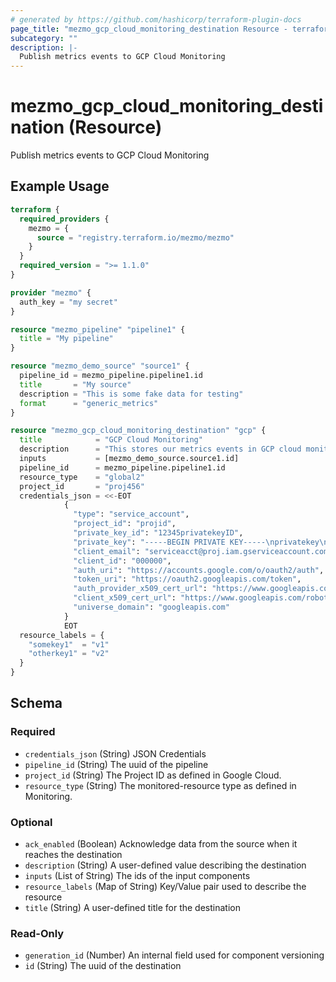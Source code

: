 ```yaml
---
# generated by https://github.com/hashicorp/terraform-plugin-docs
page_title: "mezmo_gcp_cloud_monitoring_destination Resource - terraform-provider-mezmo"
subcategory: ""
description: |-
  Publish metrics events to GCP Cloud Monitoring
---
```


# mezmo_gcp_cloud_monitoring_destination (Resource)

Publish metrics events to GCP Cloud Monitoring

## Example Usage

```terraform
terraform {
  required_providers {
    mezmo = {
      source = "registry.terraform.io/mezmo/mezmo"
    }
  }
  required_version = ">= 1.1.0"
}

provider "mezmo" {
  auth_key = "my secret"
}

resource "mezmo_pipeline" "pipeline1" {
  title = "My pipeline"
}

resource "mezmo_demo_source" "source1" {
  pipeline_id = mezmo_pipeline.pipeline1.id
  title       = "My source"
  description = "This is some fake data for testing"
  format      = "generic_metrics"
}

resource "mezmo_gcp_cloud_monitoring_destination" "gcp" {
  title            = "GCP Cloud Monitoring"
  description      = "This stores our metrics events in GCP cloud monitoring"
  inputs           = [mezmo_demo_source.source1.id]
  pipeline_id      = mezmo_pipeline.pipeline1.id
  resource_type    = "global2"
  project_id       = "proj456"
  credentials_json = <<-EOT
            {
              "type": "service_account",
              "project_id": "projid",
              "private_key_id": "12345privatekeyID",
              "private_key": "-----BEGIN PRIVATE KEY-----\nprivatekey\n-----END PRIVATE KEY-----\n",
              "client_email": "serviceacct@proj.iam.gserviceaccount.com",
              "client_id": "000000",
              "auth_uri": "https://accounts.google.com/o/oauth2/auth",
              "token_uri": "https://oauth2.googleapis.com/token",
              "auth_provider_x509_cert_url": "https://www.googleapis.com/oauth2/v1/certs",
              "client_x509_cert_url": "https://www.googleapis.com/robot/v1/metadata/x509/serviceacct%40proj.iam.gserviceaccount.com",
              "universe_domain": "googleapis.com"
            }
            EOT
  resource_labels = {
    "somekey1"  = "v1"
    "otherkey1" = "v2"
  }
}
```

<!-- schema generated by tfplugindocs -->
## Schema

### Required

- `credentials_json` (String) JSON Credentials
- `pipeline_id` (String) The uuid of the pipeline
- `project_id` (String) The Project ID as defined in Google Cloud.
- `resource_type` (String) The monitored-resource type as defined in Monitoring.

### Optional

- `ack_enabled` (Boolean) Acknowledge data from the source when it reaches the destination
- `description` (String) A user-defined value describing the destination
- `inputs` (List of String) The ids of the input components
- `resource_labels` (Map of String) Key/Value pair used to describe the resource
- `title` (String) A user-defined title for the destination

### Read-Only

- `generation_id` (Number) An internal field used for component versioning
- `id` (String) The uuid of the destination
